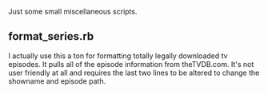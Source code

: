 Just some small miscellaneous scripts.


format_series.rb
---
I actually use this a ton for formatting totally legally downloaded tv episodes.
It pulls all of the episode information from theTVDB.com. It's not user friendly
at all and requires the last two lines to be altered to change the showname and
episode path.